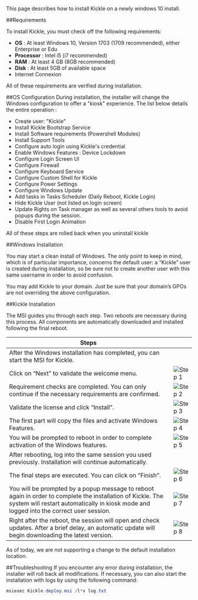 <!--
    Page : Beta/Installer
    Author : Alexis CONIA
    Latest Update : 30/05/2018
    Confidential : No
	Partner : No
	Public : Yes
    Version : 1.0
-->

This page describes how to install Kickle on a newly windows 10 install.

##Requirements

To install Kickle, you must check off the following requirements:

* **OS** : At least Windows 10, Version 1703 (1709 recommended), either Enterprise or Edu
* **Processor** : Intel i5 (i7 recommended)
* **RAM** : At least 4 GB (8GB recommended)
* **Disk** : At least 5GB of available space
* Internet Connexion

All of these requirements are verified during installation.

##OS Configuration
During installation, the installer will change the Windows configuration to offer a "kiosk" experience.
The list below details the entire operation :

* Create user: "Kickle"
* Install Kickle Bootstrap Service
* Install Software requirements (Powershell Modules)
* Install Support Tools
* Configure auto login using Kickle's credential
* Enable Windows Features : Device Lockdown
* Configure Login Screen UI
* Configure Firewall
* Configure Keyboard Service
* Configure Custom Shell for Kickle
* Configure Power Settings
* Configure Windows Update
* Add tasks in Tasks Scheduler (Daily Reboot, Kickle Login)
* Hide Kickle User (not listed on login screen)
* Update Rights on Task manager as well as several others tools to avoid popups during the session.
* Disable First Login Animation

All of these steps are rolled back when you uninstall kickle

##Windows Installation

You may start a clean install of Windows. The only point to keep in mind, which is of particular importance, concerns the default user: a “Kickle” user is created during installation, so be sure not to create another user with this same username in order to avoid confusion.

You may add Kickle to your domain. Just be sure that your domain’s GPOs are not overriding the above configuration.

##Kickle Installation

The MSI guides you through each step. Two reboots are necessary during this process. 
All components are automatically downloaded and installed following the final reboot.

|Steps   |   |
|---|---|
|After the Windows installation has completed, you can start the MSI for Kickle.   |   |
|Click on “Next” to validate the welcome menu.   |![Step 1](/img/install-1.png)   |
|Requirement checks are completed. You can only continue if the necessary requirements are confirmed.   | ![Step 2](/img/install-2.png)   |
|Validate the license and click “Install”.  |![Step 3](/img/install-3.png)   |
|The first part will copy the files and activate Windows Features.  |![Step 4](/img/install-4.png)    |
|You will be prompted to reboot in order to complete activation of the Windows features.|![Step 5](/img/install-5.png)     |
|After rebooting, log into the same session you used previously. Installation will continue automatically. |   |
|The final steps are executed. You can click on “Finish”. |![Step 6](/img/install-6.png)     |
|You will be prompted by a popup message to reboot again in order to complete the installation of Kickle. The system will restart automatically in kiosk mode and logged into the correct user session. |![Step 7](/img/install-7.png)    |
|Right after the reboot, the session will open and check updates. After a brief delay, an automatic update will begin downloading the latest version.| ![Step 8](/img/updates.png)  |

As of today, we are not supporting a change to the default installation location.

##Troubleshooting
If you encounter any error during installation, the installer will roll back all modifications. 
If necessary, you can also start the installation with logs by using the following command:

``` powershell
msiexec Kickle.deploy.msi /l*v log.txt
```